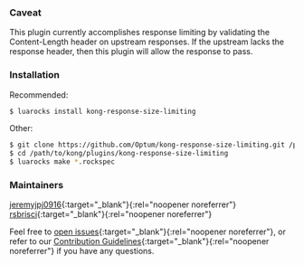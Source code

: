 ### Caveat
This plugin currently accomplishes response limiting by validating the Content-Length header on upstream responses.
If the upstream lacks the response header, then this plugin will allow the response to pass.

### Installation
Recommended:

```bash
$ luarocks install kong-response-size-limiting
```

Other:

```bash
$ git clone https://github.com/Optum/kong-response-size-limiting.git /path/to/kong/plugins/kong-response-size-limiting
$ cd /path/to/kong/plugins/kong-response-size-limiting
$ luarocks make *.rockspec
```

### Maintainers
[jeremyjpj0916](https://github.com/jeremyjpj0916){:target="_blank"}{:rel="noopener noreferrer"}  
[rsbrisci](https://github.com/rsbrisci){:target="_blank"}{:rel="noopener noreferrer"}

Feel free to [open issues](https://github.com/Optum/kong-response-size-limiting/issues){:target="_blank"}{:rel="noopener noreferrer"}, or refer to our [Contribution Guidelines](https://github.com/Optum/kong-response-size-limiting/blob/master/CONTRIBUTING.md){:target="_blank"}{:rel="noopener noreferrer"} if you have any questions.
